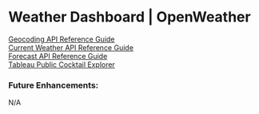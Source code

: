 # Weather Dashboard | OpenWeather

[Geocoding API Reference Guide](https://openweathermap.org/api/geocoding-api)<br>
[Current Weather API Reference Guide](https://openweathermap.org/current)<br>
[Forecast API Reference Guide](https://openweathermap.org/forecast5)<br>
[Tableau Public Cocktail Explorer]()

### Future Enhancements:
N/A